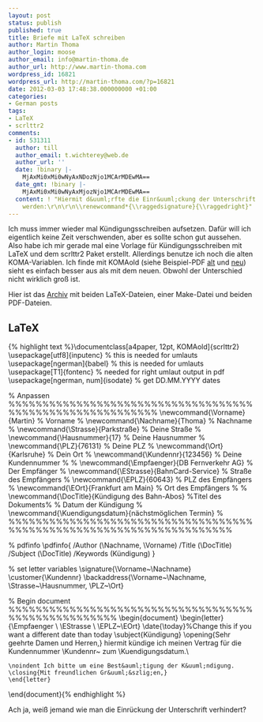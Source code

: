 ```yaml
---
layout: post
status: publish
published: true
title: Briefe mit LaTeX schreiben
author: Martin Thoma
author_login: moose
author_email: info@martin-thoma.de
author_url: http://www.martin-thoma.com
wordpress_id: 16821
wordpress_url: http://martin-thoma.com/?p=16821
date: 2012-03-03 17:48:38.000000000 +01:00
categories:
- German posts
tags:
- LaTeX
- scrlttr2
comments:
- id: 531311
  author: till
  author_email: t.wichterey@web.de
  author_url: ''
  date: !binary |-
    MjAxMi0xMi0wNyAxNDozNjo1MCArMDEwMA==
  date_gmt: !binary |-
    MjAxMi0xMi0wNyAxMjozNjo1MCArMDEwMA==
  content: ! "Hiermit d&uuml;rfte die Einr&uuml;ckung der Unterschrift unterbunden
    werden:\r\n\r\n\\renewcommand*{\\raggedsignature}{\\raggedright}"
---
```

Ich muss immer wieder mal K&uuml;ndigungsschreiben aufsetzen. Daf&uuml;r will ich eigentlich keine Zeit verschwenden, aber es sollte schon gut aussehen. Also habe ich mir gerade mal eine Vorlage f&uuml;r K&uuml;ndigungsschreiben mit LaTeX und dem scrlttr2 Paket erstellt. Allerdings benutze ich noch die alten KOMA-Variablen. Ich finde mit KOMAold (siehe Beispiel-PDF <a href='http://martin-thoma.com/wp-content/uploads/2012/03/kuendigung.pdf'>alt</a> und <a href='http://martin-thoma.com/wp-content/uploads/2012/03/kuendigung-scrlttr2.pdf'>neu</a>) sieht es einfach besser aus als mit dem neuen. Obwohl der Unterschied nicht wirklich gro&szlig; ist.

Hier ist das <a href='http://martin-thoma.com/wp-content/uploads/2012/03/kuendigung-archiv.zip'>Archiv</a> mit beiden LaTeX-Dateien, einer Make-Datei und beiden PDF-Dateien.

<h2>LaTeX</h2>
{% highlight text %}\documentclass[a4paper, 12pt, KOMAold]{scrlttr2}
\usepackage[utf8]{inputenc} % this is needed for umlauts
\usepackage[ngerman]{babel} % this is needed for umlauts
\usepackage[T1]{fontenc}    % needed for right umlaut output in pdf
\usepackage[ngerman, num]{isodate} % get DD.MM.YYYY dates

% Anpassen %%%%%%%%%%%%%%%%%%%%%%%%%%%%%%%%%%%%%%%%%%%%%%%%%%%%%%%%%%
\newcommand{\Vorname}{Martin}     % Vorname                         %
\newcommand{\Nachname}{Thoma}     % Nachname                        %
\newcommand{\Strasse}{Parkstra&szlig;e} % Deine Stra&szlig;e                    %
\newcommand{\Hausnummer}{17}      % Deine Hausnummer                %
\newcommand{\PLZ}{76131}          % Deine PLZ                       %
\newcommand{\Ort}{Karlsruhe}      % Dein Ort                        %
\newcommand{\Kundennr}{123456}    % Deine Kundennummer              %
                                                                    %
\newcommand{\Empfaenger}{DB Fernverkehr AG} % Der Empf&auml;nger         %
\newcommand{\EStrasse}{BahnCard-Service}    % Stra&szlig;e des Empf&auml;ngers %
\newcommand{\EPLZ}{60643}                   % PLZ des Empf&auml;ngers    %
\newcommand{\EOrt}{Frankfurt am Main}       % Ort des Empf&auml;ngers    %
                                                                    %
\newcommand{\DocTitle}{K&uuml;ndigung des Bahn-Abos} %Titel des Dokuments%
% Datum der K&uuml;ndigung                                               %
\newcommand{\Kuendigungsdatum}{n&auml;chstm&ouml;glichen Termin}              %
%%%%%%%%%%%%%%%%%%%%%%%%%%%%%%%%%%%%%%%%%%%%%%%%%%%%%%%%%%%%%%%%%%%%%


% pdfinfo
\pdfinfo{
   /Author (\Nachname, \Vorname)
   /Title  (\DocTitle)
   /Subject (\DocTitle)
   /Keywords (K&uuml;ndigung)
}

% set letter variables
\signature{\Vorname~\Nachname}
\customer{\Kundennr}
\backaddress{\Vorname~\Nachname, \Strasse~\Hausnummer, \PLZ~\Ort}

% Begin document %%%%%%%%%%%%%%%%%%%%%%%%%%%%%%%%%%%%%%%%%%%%%%%%%%%%
\begin{document}
    \begin{letter}{\Empfaenger \\ \EStrasse \\ \EPLZ~\EOrt}
    \date{\today}%Change this if you want a different date than today
    \subject{K&uuml;ndigung}
    \opening{Sehr geehrte Damen und Herren,}
    hiermit k&uuml;ndige ich meinen Vertrag f&uuml;r die Kundennummer 
	\Kundennr~ zum \Kuendigungsdatum.\\

    \noindent Ich bitte um eine Best&auml;tigung der K&uuml;ndigung.
    \closing{Mit freundlichen Gr&uuml;&szlig;en,}
    \end{letter}
\end{document}{% endhighlight %}

Ach ja, wei&szlig; jemand wie man die Einr&uuml;ckung der Unterschrift verhindert?
